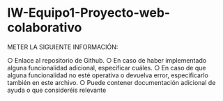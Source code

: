 # IW-Equipo1-Proyecto-web-colaborativo

METER LA SIGUIENTE INFORMACIÓN:

○ Enlace al repositorio de Github.
○ En caso de haber implementado alguna funcionalidad adicional, especificar 
cuáles.
○ En caso de que alguna funcionalidad no esté operativa o devuelva error, 
especificarlo también en este archivo.
○ Puede contener documentación adicional de ayuda o que consideréis 
relevante